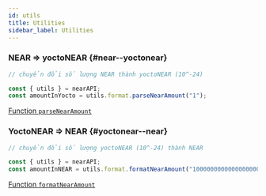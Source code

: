 ```yaml
---
id: utils
title: Utilities
sidebar_label: Utilities
---
```


### NEAR => yoctoNEAR {#near--yoctonear}

```js
// chuyển đổi số lượng NEAR thành yoctoNEAR (10^-24)

const { utils } = nearAPI;
const amountInYocto = utils.format.parseNearAmount("1");
```

[<span className="typedoc-icon typedoc-icon-function"></span> Function `parseNearAmount`](https://near.github.io/near-api-js/functions/_near_js_utils.format.parseNearAmount.html)

### YoctoNEAR => NEAR {#yoctonear--near}

```js
// chuyển đổi số lượng yoctoNEAR (10^-24) thành NEAR

const { utils } = nearAPI;
const amountInNEAR = utils.format.formatNearAmount("1000000000000000000000000");
```

[<span className="typedoc-icon typedoc-icon-function"></span> Function `formatNearAmount`](https://near.github.io/near-api-js/functions/_near_js_utils.format.formatNearAmount.html)
